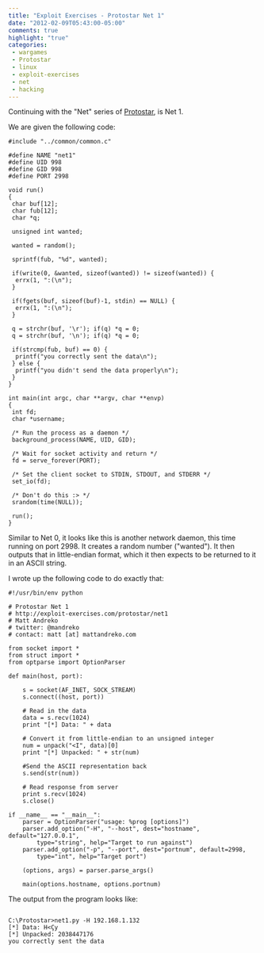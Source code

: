 ```yaml
---
title: "Exploit Exercises - Protostar Net 1"
date: "2012-02-09T05:43:00-05:00"
comments: true
highlight: "true"
categories:
 - wargames
 - Protostar
 - linux
 - exploit-exercises
 - net
 - hacking
---
```


Continuing with the "Net" series of [Protostar](http://exploit-exercises.com/protostar), is Net 1. 

<!-- more -->

We are given the following code: 

```
#include "../common/common.c"

#define NAME "net1"
#define UID 998
#define GID 998
#define PORT 2998

void run()
{
 char buf[12];
 char fub[12];
 char *q;

 unsigned int wanted;

 wanted = random();

 sprintf(fub, "%d", wanted);

 if(write(0, &wanted, sizeof(wanted)) != sizeof(wanted)) { 
  errx(1, ":(\n");
 }

 if(fgets(buf, sizeof(buf)-1, stdin) == NULL) {
  errx(1, ":(\n");
 }

 q = strchr(buf, '\r'); if(q) *q = 0;
 q = strchr(buf, '\n'); if(q) *q = 0;

 if(strcmp(fub, buf) == 0) {
  printf("you correctly sent the data\n");
 } else {
  printf("you didn't send the data properly\n");
 }
}

int main(int argc, char **argv, char **envp)
{
 int fd;
 char *username;

 /* Run the process as a daemon */
 background_process(NAME, UID, GID); 

 /* Wait for socket activity and return */
 fd = serve_forever(PORT);

 /* Set the client socket to STDIN, STDOUT, and STDERR */
 set_io(fd);

 /* Don't do this :> */
 srandom(time(NULL));

 run();
}
```

Similar to Net 0, it looks like this is another network daemon, this time running on port 2998.  It creates a random number ("wanted").  It then outputs that in little-endian format, which it then expects to be returned to it in an ASCII string. 

I wrote up the following code to do exactly that: 

```
#!/usr/bin/env python

# Protostar Net 1
# http://exploit-exercises.com/protostar/net1
# Matt Andreko
# twitter: @mandreko
# contact: matt [at] mattandreko.com

from socket import *
from struct import *
from optparse import OptionParser

def main(host, port):

    s = socket(AF_INET, SOCK_STREAM)
    s.connect((host, port))

    # Read in the data
    data = s.recv(1024)
    print "[*] Data: " + data

    # Convert it from little-endian to an unsigned integer
    num = unpack("<I", data)[0]
    print "[*] Unpacked: " + str(num)

    #Send the ASCII representation back
    s.send(str(num))

    # Read response from server
    print s.recv(1024)
    s.close()

if __name__ == "__main__":
    parser = OptionParser("usage: %prog [options]")
    parser.add_option("-H", "--host", dest="hostname", default="127.0.0.1", 
        type="string", help="Target to run against")
    parser.add_option("-p", "--port", dest="portnum", default=2998, 
        type="int", help="Target port")

    (options, args) = parser.parse_args()
    
    main(options.hostname, options.portnum)
```

The output from the program looks like: 

```

C:\Protostar>net1.py -H 192.168.1.132
[*] Data: H<Çy
[*] Unpacked: 2038447176
you correctly sent the data
```


